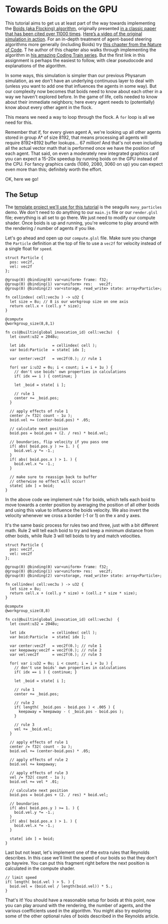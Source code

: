 # Towards Boids on the GPU

This tutorial aims to get us at least part of the way towards implementing 
the [Boids (aka Flocking) algorithm](http://www.kfish.org/boids/pseudocode.html), 
originally presented [in a classic paper that has been cited over 11000 times](https://www.google.com/url?sa=t&rct=j&q=&esrc=s&source=web&cd=3&cad=rja&uact=8&ved=2ahUKEwiqy5OP_tPoAhWDuJ4KHdqmDH4QFjACegQIIhAB&url=http%3A%2F%2Fwww.cs.toronto.edu%2F~dt%2Fsiggraph97-course%2Fcwr87%2F&usg=AOvVaw2StOMrXs0E_nHLgD87UrGN). 
[Here’s a video of the original simulation in action](https://www.youtube.com/watch?v=86iQiV3-3IA). 
For an in-depth treatment of agent-based steering algorithms more generally (including Boids) 
try [this chapter from the Nature of Code](https://natureofcode.com/book/chapter-6-autonomous-agents/).  T
he author of this chapter also walks through implementing the algorithm in 
[his amazing Coding Train series](https://www.youtube.com/watch?v=mhjuuHl6qHM). 
But the first link in this assignment is perhaps the easiest to follow, with clear pseudocode
and explanations of the algorithm. 

In some ways, this simulation is simpler than our previous Physarum simulation, as we don't have an
underlying continuous layer to deal with (unless you want to add one that influences the agents in some way).
But our complexity now becomes that boids need to know about each other in a way we haven't explored before.
In the game of life, cells needed to know about their immediate neighbors; 
here every agent needs to (potentially) know about every other agent in the flock.

This means we need a way to loop through the flock. A `for` loop is all we need for this.

Remember that if, for every given agent A, we're looking up all other agents stored in group A\*
of size 8192, that means processing all agents will require 8192*8192 buffer lookups... 67 million!
And that's not even including all the actual vector math that is performed once 
we have the position of each agent. That said, on even a moderately new integrated graphics card
you can expect a 15-20x speedup by running boids on the GPU instead of the CPU. 
For fancy graphics cards (1080, 2080, 3060 on up) you can expect even more than this; definitely worth
the effort.

OK, here we go!

## The Setup

The [template project we'll use for this tutorial](https://github.com/charlieroberts/seagulls/tree/main/demos/14_many_particles) is the seagulls `many_particles` demo. 
We don't need to do anything to our `main.js` file or our `render.glsl` file; everything is all set to go there.
We just need to modify our compute shader. Once boids is up and running, you're welcome to play around with
the rendering / number of agents if you like.

Let's go ahead and open up our `compute.glsl` file. Make sure you change the `Particle` definition at the top of
file to use a `vec2f` for velocity instead of a single float for `speed`.

```wgsl
struct Particle {
  pos: vec2f,
  vel: vec2f
};

@group(0) @binding(0) var<uniform> frame: f32;
@group(0) @binding(1) var<uniform> res:   vec2f;
@group(0) @binding(2) var<storage, read_write> state: array<Particle>;

fn cellindex( cell:vec3u ) -> u32 {
  let size = 8u; // 8 is our workgroup size on one axis
  return cell.x + (cell.y * size);
}

@compute
@workgroup_size(8,8,1)

fn cs(@builtin(global_invocation_id) cell:vec3u)  {
  let count:u32 = 2048u;

  let idx            = cellindex( cell );
  var boid:Particle  = state[ idx ];

  var center:vec2f   = vec2f(0.); // rule 1

  for( var i:u32 = 0u; i < count; i = i + 1u ) {
    // don't use boids' own properties in calculations
    if( idx == i ) { continue; }

    let _boid = state[ i ];
    
    // rule 1
    center += _boid.pos;
  }

  // apply effects of rule 1
  center /= f32( count - 1u );
  boid.vel += (center-boid.pos) * .05;
  
  // calculate next position
  boid.pos = boid.pos + (2. / res) * boid.vel;

  // boundaries, flip velocity if you pass one
  if( abs( boid.pos.y ) >= 1. ) { 
    boid.vel.y *= -1.; 
  }
  if( abs( boid.pos.x ) > 1. ) {
    boid.vel.x *= -1.;
  }

  // make sure to reassign back to buffer
  // otherwise no effect will occur!
  state[ idx ] = boid;
}
```

In the above code we implement rule 1 for boids, which tells each boid to move towards 
a center position by averaging the position of all other boids and using this value to
influence the boids velocity. We also invert the velocity whenever we cross a border (-1 or 1)
on the x and y axes.

It's the same basic process for rules two and three, just with a bit different math. Rule 2 will 
tell each boid to try and keep a minimum distance from other boids, while Rule 3 will tell boids
to try and match velocities.

```wgsl
struct Particle {
  pos: vec2f,
  vel: vec2f
};

@group(0) @binding(0) var<uniform> frame: f32;
@group(0) @binding(1) var<uniform> res:   vec2f;
@group(0) @binding(2) var<storage, read_write> state: array<Particle>;

fn cellindex( cell:vec3u ) -> u32 {
  let size = 8u;
  return cell.x + (cell.y * size) + (cell.z * size * size);
}

@compute
@workgroup_size(8,8)

fn cs(@builtin(global_invocation_id) cell:vec3u)  {
  let count:u32 = 2048u;

  let idx            = cellindex( cell );
  var boid:Particle  = state[ idx ];

  var center:vec2f   = vec2f(0.); // rule 1
  var keepaway:vec2f = vec2f(0.); // rule 2
  var vel:vec2f      = vec2f(0.); // rule 3

  for( var i:u32 = 0u; i < count; i = i + 1u ) {
    // don't use boids' own properties in calculations
    if( idx == i ) { continue; }

    let _boid = state[ i ];
    
    // rule 1
    center += _boid.pos;
    
    // rule 2
    if( length( _boid.pos - boid.pos ) < .005 ) {
      keepaway = keepaway - ( _boid.pos - boid.pos );
    }
    
    // rule 3
    vel += _boid.vel;
  }

  // apply effects of rule 1
  center /= f32( count - 1u );
  boid.vel += (center-boid.pos) * .05;

  // apply effects of rule 2
  boid.vel += keepaway;

  // apply effects of rule 3
  vel /= f32( count - 1u );
  boid.vel += vel * .01;
  
  // calculate next position
  boid.pos = boid.pos + (2. / res) * boid.vel;

  // boundaries
  if( abs( boid.pos.y ) >= 1. ) { 
    boid.vel.y *= -1.; 
  }
  if( abs( boid.pos.x ) > 1. ) {
    boid.vel.x *= -1.;
  }

  state[ idx ] = boid;
}
```

Last but not least, let's implement one of the extra rules that Reynolds describes. In this case
we'll limit the speed of our boids so that they don't go haywire. You can put this fragment right before the 
next position is calculated in the compute shader.

```wgsl
// limit speed
if( length( boid.vel ) > 5. ) {
  boid.vel = (boid.vel / length(boid.vel)) * 5.;
}
```

That's it! You should have a reasonable setup for boids at this point, now you can play around with the rendering,
the number of agents, and the various coefficients used in the algorithm. You might also try exploring some
of the other optional rules of boids described in the Reynolds article.
